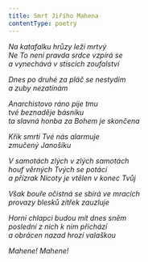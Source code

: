 ```yaml
---
title: Smrt Jiřího Mahena
contentType: poetry
---
```


_Na katafalku hrůzy leží mrtvý  
Ne To není pravda srdce vzpírá se  
a vynechává v stiscích zoufalství_

  

_Dnes po druhé za pláč se nestydím  
a zuby nezatínám_

  

_Anarchistovo ráno pije tmu  
tvé beznaděje básníku  
ta slavná honba za Bohem je skončena_

  

_Křik smrti Tvé nás alarmuje  
zmučený Janošíku_

  

_V samotách zlých v zlých samotách  
houf věrných Tvých se potácí  
a přízrak Nicoty je vtělen v konec Tvůj_

  

_Však bouře očistná se sbírá ve mracích  
provazy blesků zítřek zauzluje_

  

_Horní chlapci budou mít dnes sněm  
poslední z nich k nim přichází  
a obrácen nazad hrozí valaškou_

  

_Mahene! Mahene!_
